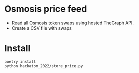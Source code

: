 # Osmosis price feed

- Read all Osmosis token swaps using hosted TheGraph API.
- Create a CSV file with swaps

# Install

```shell
poetry install
python hackatom_2022/store_price.py
```